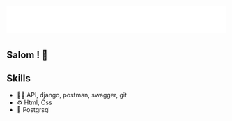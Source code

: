 <h1 align="center">
  <img src="https://raw.githubusercontent.com/martonlederer/martonlederer/master/name.svg" alt="Marton Lederer" />
</h1>

## Salom ! 👋

## Skills
- 👨‍💻 API, django, postman, swagger, git
- ⚙️ Html, Css 
- 💽 Postgrsql
